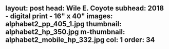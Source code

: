 
layout: post
head: Wile E. Coyote
subhead: 2018 - digital print - 16" x 40"
images: alphabet2_pp_405_1.jpg
thumbnail: alphabet2_hp_350.jpg
m-thumbnail: alphabet2_mobile_hp_332.jpg
col: 1
order: 34
---
